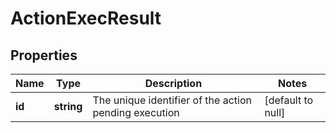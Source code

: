 # ActionExecResult

## Properties
Name | Type | Description | Notes
------------ | ------------- | ------------- | -------------
**id** | **string** | The unique identifier of the action pending execution | [default to null]


